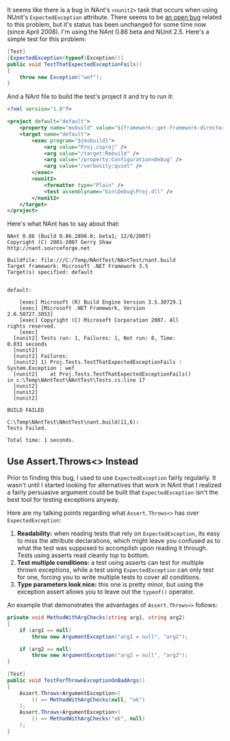It seems like there is a bug in NAnt's `<nunit2>` task that occurs when using NUnit's `ExpectedException` attribute. There seems to be [an open bug](http://sourceforge.net/tracker/?func=detail&atid=402868&aid=1942863&group_id=31650) related to this problem, but it's status has been unchanged for some time now (since April 2008). I'm using the NAnt 0.86 beta and NUnit 2.5. Here's a simple test for this problem:

``` csharp
[Test]
[ExpectedException(typeof(Exception))]
public void TestThatExpectedExceptionFails()
{
    throw new Exception("wef");
}
```

And a NAnt file to build the test's project it and try to run it:

``` xml
<?xml version="1.0"?>

<project default="default">
    <property name="msbuild" value="${framework::get-framework-directory(framework::get-target-framework())}\MSBuild.exe" />
    <target name="default">
        <exec program="${msbuild}">
            <arg value="Proj.csproj" />
            <arg value="/target:Rebuild" />
            <arg value="/property:Configuration=Debug" />
            <arg value="/verbosity:quiet" />
        </exec>
        <nunit2>
            <formatter type="Plain" />
            <test assemblyname="bin\Debug\Proj.dll" />
        </nunit2>
    </target>
</project> 
```

Here's what NAnt has to say about that:

```
NAnt 0.86 (Build 0.86.2898.0; beta1; 12/8/2007)
Copyright (C) 2001-2007 Gerry Shaw
http://nant.sourceforge.net

Buildfile: file:///C:/Temp/NAntTest/NAntTest/nant.build
Target framework: Microsoft .NET Framework 3.5
Target(s) specified: default


default:

    [exec] Microsoft (R) Build Engine Version 3.5.30729.1
    [exec] [Microsoft .NET Framework, Version 
2.0.50727.3053]
    [exec] Copyright (C) Microsoft Corporation 2007. All 
rights reserved.
    [exec]
  [nunit2] Tests run: 1, Failures: 1, Not run: 0, Time: 
0.031 seconds
  [nunit2]
  [nunit2] Failures:
  [nunit2] 1) Proj.Tests.TestThatExpectedExceptionFails : 
System.Exception : wef
  [nunit2]    at Proj.Tests.TestThatExpectedExceptionFails()
in c:\Temp\NAntTest\NAntTest\Tests.cs:line 17
  [nunit2]
  [nunit2]
  [nunit2]

BUILD FAILED

C:\Temp\NAntTest\NAntTest\nant.build(11,6):
Tests Failed.

Total time: 1 seconds.
```

Use Assert.Throws<> Instead
---------------------------

Prior to finding this bug, I used to use `ExpectedException` fairly regularly. It wasn't until I started looking for alternatives that work in NAnt that I realized a fairly persuasive argument could be built that `ExpectedException` isn't the best tool for testing exceptions anyway.

Here are my talking points regarding what `Assert.Throws<>` has over `ExpectedException`:

1. **Readability:** when reading tests that rely on `ExpectedException`, its easy to miss the attribute declarations, which might leave you confused as to what the test was supposed to accomplish upon reading it through. Tests using asserts read cleanly top to bottom.
2. **Test multiple conditions:** a test using asserts can test for multiple thrown exceptions, while a test using `ExpectedException` can only test for one, forcing you to write multiple tests to cover all conditions.
3. **Type parameters look nice:** this one is pretty minor, but using the exception assert allows you to leave out the `typeof()` operator.

An example that demonstrates the advantages of `Assert.Throws<>` follows:

``` csharp
private void MethodWithArgChecks(string arg1, string arg2)
{
    if (arg1 == null)
        throw new ArgumentException("arg1 = null", "arg1");

    if (arg2 == null)
        throw new ArgumentException("arg2 = null", "arg2");
}

[Test]
public void TestForThrownExceptionOnBadArgs()
{
    Assert.Throws<ArgumentException>(
        () => MethodWithArgChecks(null, "ok")
    );
    Assert.Throws<ArgumentException>(
        () => MethodWithArgChecks("ok", null)
    );
}
```

